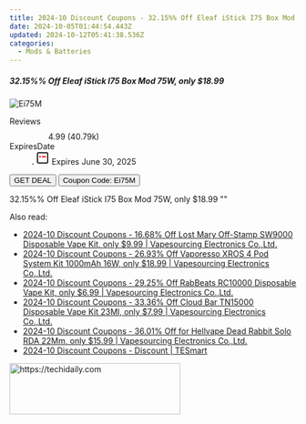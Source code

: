 ```yaml
---
title: 2024-10 Discount Coupons - 32.15%% Off Eleaf iStick I75 Box Mod 75W, only $18.99 | Vapesourcing Electronics Co.,Ltd.
date: 2024-10-05T01:44:54.443Z
updated: 2024-10-12T05:41:38.536Z
categories:
  - Mods & Batteries
---
```


<div class="max-w-4xl mx-auto grid grid-cols-1 lg:max-w-5xl lg:gap-x-20 lg:grid-cols-2">
  <div class="relative p-3 col-start-1 row-start-1 flex flex-col-reverse rounded-lg bg-gradient-to-t from-black/75 via-black/0 sm:bg-none sm:row-start-2 sm:p-0 lg:row-start-1">
    <h5 class="mt-1 text-lg font-semibold text-white sm:text-slate-900 md:text-2xl dark:sm:text-white">32.15%% Off Eleaf iStick I75 Box Mod 75W, only $18.99</h5>
  </div>
  
  <div class="col-start-1 col-end-3 row-start-1 grid gap-4 sm:mb-6 sm:grid-cols-4 lg:col-start-2 lg:row-span-6 lg:row-end-6 lg:mb-0 lg:gap-6">
      <img src="&quot;https://static.shareasale.com/image/90958/deal/EleafiSticki75BoxMod75W.png&quot;" onClick="javascript:window.open(decodeURIComponent('%22https%3A%2F%2Fwww.shareasale.com%2Fu.cfm%3Fd%3D1059850%26m%3D90958%26u%3D4338022%22'), '_blank');void(0);" alt="Ei75M" class="h-60 w-full rounded-lg object-cover sm:col-span-2 sm:h-52 lg:col-span-full" loading="lazy" />
    
  </div>
  <dl class="row-start-2 mt-4 flex items-center text-xs font-medium sm:row-start-3 sm:mt-1 md:mt-2.5 lg:row-start-2">
    <dt class="sr-only">Reviews</dt>
    <dd class="flex items-center text-indigo-600 dark:text-indigo-400">
      <svg width="24" height="24" fill="none" aria-hidden="true" class="mr-1 stroke-current dark:stroke-indigo-500">
        <path d="m12 5 2 5h5l-4 4 2.103 5L12 16l-5.103 3L9 14l-4-4h5l2-5Z" stroke-width="2" stroke-linecap="round" stroke-linejoin="round" />
      </svg>
      <span>4.99 <span class="font-normal text-slate-400">(40.79k)</span></span>
    </dd>
    <dt class="sr-only">ExpiresDate</dt>
    <dd class="flex items-center">
      <svg width="2" height="2" aria-hidden="true" fill="currentColor" class="mx-3 text-slate-300">
        <circle cx="1" cy="1" r="1" />
      </svg>
      <svg width="24" height="24" viewBox="0 0 24 24" fill="none" stroke="currentColor" stroke-width="2">
        <rect x="3" y="3" width="18" height="18" rx="2" fill="#fff" />
        <path d="M6 10L18 10" stroke="red" stroke-width="2" fill="none" />
        <path d="M10 6L10 18" stroke="#fff" stroke-width="2" fill="none" />
      </svg>
      Expires June 30, 2025    </dd>
  </dl>
  <div class="col-start-1 row-start-3 mt-4 self-center sm:col-start-2 sm:row-span-2 sm:row-start-2 sm:mt-0 lg:col-start-1 lg:row-start-3 lg:row-end-4 lg:mt-6">
    <button type="button" onClick="javascript:window.open(decodeURIComponent('%22https%3A%2F%2Fwww.shareasale.com%2Fu.cfm%3Fd%3D1059850%26m%3D90958%26u%3D4338022%22'), '_blank');void(0);" class="rounded-lg bg-red-600 px-3 py-2 text-sm font-medium leading-6 text-white">GET DEAL</button>
    <button type="button" onClick="javascript:window.open(decodeURIComponent('%22https%3A%2F%2Fwww.shareasale.com%2Fu.cfm%3Fd%3D1059850%26m%3D90958%26u%3D4338022%22'), '_blank');void(0);" class="border-dashed border-2 border-indigo-600 bg-green-100 text-sm leading-6 font-medium py-2 px-3 rounded-lg">Coupon Code: Ei75M</button>
  </div>
  <p class="col-start-1 mt-4 text-sm leading-6 sm:col-span-2 lg:col-span-1 lg:row-start-4 lg:mt-6 dark:text-slate-400">
    32.15%% Off Eleaf iStick I75 Box Mod 75W, only $18.99 
""  </p>
</div>

<span class="atpl-alsoreadstyle">Also read:</span>
<div><ul>
<li><a href="https://coupons.techidaily.com/coupon-1086968-share-90958-sale/"><u>2024-10 Discount Coupons - 16.68% Off Lost Mary Off-Stamp SW9000 Disposable Vape Kit, only $9.99 | Vapesourcing Electronics Co.,Ltd.</u></a></li>
<li><a href="https://coupons.techidaily.com/coupon-1106332-share-90958-sale/"><u>2024-10 Discount Coupons - 26.93% Off Vaporesso XROS 4 Pod System Kit 1000mAh 16W, only $18.99 | Vapesourcing Electronics Co.,Ltd.</u></a></li>
<li><a href="https://coupons.techidaily.com/coupon-1064927-share-90958-sale/"><u>2024-10 Discount Coupons - 29.25% Off RabBeats RC10000 Disposable Vape Kit, only $6.99 | Vapesourcing Electronics Co.,Ltd.</u></a></li>
<li><a href="https://coupons.techidaily.com/coupon-1103109-share-90958-sale/"><u>2024-10 Discount Coupons - 33.36% Off Cloud Bar TN15000 Disposable Vape Kit 23Ml, only $7.99 | Vapesourcing Electronics Co.,Ltd.</u></a></li>
<li><a href="https://coupons.techidaily.com/coupon-988889-share-90958-sale/"><u>2024-10 Discount Coupons - 36.01% Off for Hellvape Dead Rabbit Solo RDA 22Mm, only $15.99 | Vapesourcing Electronics Co.,Ltd.</u></a></li>
<li><a href="https://coupons.techidaily.com/coupon-1155738-share-157785-sale/"><u>2024-10 Discount Coupons - Discount | TESmart</u></a></li>
</ul></div>

<ins class="adsbygoogle"
      style="display:block"
      data-ad-client="ca-pub-7571918770474297"
      data-ad-slot="8358498916"
      data-ad-format="auto"
      data-full-width-responsive="true"></ins>
    

<!-- affiliate ads begin -->
<a href="https://aligracehair.sjv.io/c/5597632/1918661/19272" target="_top" id="1918661">
  <img src="//a.impactradius-go.com/display-ad/19272-1918661" border="0" alt="https://techidaily.com" width="300" height="90"/>
</a>
<img height="0" width="0" src="https://aligracehair.sjv.io/i/5597632/1918661/19272" style="position:absolute;visibility:hidden;" border="0" />
<!-- affiliate ads end -->

